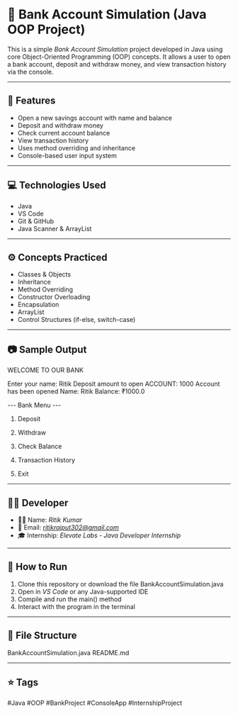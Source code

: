 # 🏦 Bank Account Simulation (Java OOP Project)

This is a simple *Bank Account Simulation* project developed in Java using core Object-Oriented Programming (OOP) concepts. It allows a user to open a bank account, deposit and 
withdraw money, and view transaction history via the console.

---

## 📌 Features

- Open a new savings account with name and balance
- Deposit and withdraw money
- Check current account balance
- View transaction history
- Uses method overriding and inheritance
- Console-based user input system

---

## 💻 Technologies Used

- Java
- VS Code
- Git & GitHub
- Java Scanner & ArrayList

---

## ⚙️ Concepts Practiced

- Classes & Objects  
- Inheritance  
- Method Overriding  
- Constructor Overloading  
- Encapsulation  
- ArrayList  
- Control Structures (if-else, switch-case)

---

## 📷 Sample Output

WELCOME TO OUR BANK

Enter your name: Ritik
Deposit amount to open ACCOUNT: 1000
Account has been opened
Name: Ritik   Balance: ₹1000.0

--- Bank Menu ---

1. Deposit


2. Withdraw


3. Check Balance


4. Transaction History


5. Exit



---

## 🧑‍💻 Developer

- 👨‍💻 Name: *Ritik Kumar*  
- 📧 Email: *ritikrajput302@gmail.com*  
- 🎓 Internship: *Elevate Labs - Java Developer Internship*

---

## 📝 How to Run

1. Clone this repository or download the file BankAccountSimulation.java
2. Open in *VS Code* or any Java-supported IDE
3. Compile and run the main() method
4. Interact with the program in the terminal

---

## 📁 File Structure

BankAccountSimulation.java README.md

---

## ⭐ Tags

#Java #OOP #BankProject #ConsoleApp #InternshipProject

